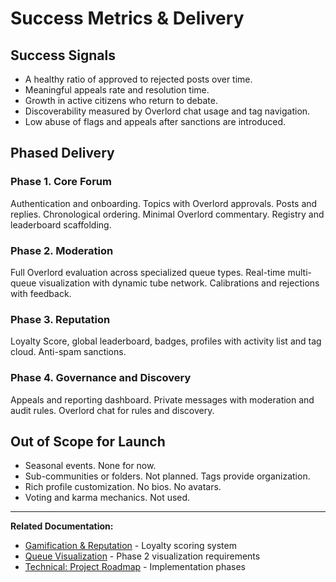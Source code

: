 # Success Metrics & Delivery

## Success Signals

- A healthy ratio of approved to rejected posts over time.
- Meaningful appeals rate and resolution time.
- Growth in active citizens who return to debate.
- Discoverability measured by Overlord chat usage and tag navigation.
- Low abuse of flags and appeals after sanctions are introduced.

## Phased Delivery

### Phase 1. Core Forum
Authentication and onboarding. Topics with Overlord approvals. Posts and replies. Chronological ordering. Minimal Overlord commentary. Registry and leaderboard scaffolding.

### Phase 2. Moderation
Full Overlord evaluation across specialized queue types. Real-time multi-queue visualization with dynamic tube network. Calibrations and rejections with feedback.

### Phase 3. Reputation
Loyalty Score, global leaderboard, badges, profiles with activity list and tag cloud. Anti-spam sanctions.

### Phase 4. Governance and Discovery
Appeals and reporting dashboard. Private messages with moderation and audit rules. Overlord chat for rules and discovery.

## Out of Scope for Launch

- Seasonal events. None for now.
- Sub-communities or folders. Not planned. Tags provide organization.
- Rich profile customization. No bios. No avatars.
- Voting and karma mechanics. Not used.

---

**Related Documentation:**
- [Gamification & Reputation](./10-gamification-reputation.md) - Loyalty scoring system
- [Queue Visualization](./16-queue-visualization.md) - Phase 2 visualization requirements
- [Technical: Project Roadmap](../technical-design/11-project-roadmap.md) - Implementation phases
